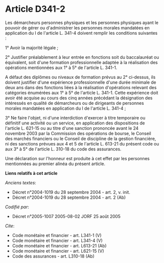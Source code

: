 # Article D341-2

Les démarcheurs personnes physiques et les personnes physiques ayant le pouvoir de gérer ou d'administrer les personnes
morales mandatées en application du I de l'article L. 341-4 doivent remplir les conditions suivantes : 

1° Avoir la majorité légale ; 

2° Justifier préalablement à leur entrée en fonctions soit du baccalauréat ou équivalent, soit d'une formation
professionnelle adaptée à la réalisation des opérations mentionnées aux 1° à 5° de l'article L. 341-1. 

A défaut des diplômes ou niveaux de formation prévus au 2° ci-dessus, ils doivent justifier d'une expérience professionnelle
d'une durée minimale de deux ans dans des fonctions liées à la réalisation d'opérations relevant des catégories énumérées aux
1° à 5° de l'article L. 341-1. Cette expérience doit avoir été acquise au cours des cinq années précédant la désignation des
intéressés en qualité de démarcheurs ou de dirigeants de personnes morales mandatées en application du I de l'article L.
341-4 ; 

3° Ne faire l'objet, ni d'une interdiction d'exercer à titre temporaire ou définitif une activité ou un service, en
application des dispositions de l'article L. 621-15 ou au titre d'une sanction prononcée avant le 24 novembre 2003 par la
Commission des opérations de bourse, le Conseil des marchés financiers ou le Conseil de discipline de la gestion financière,
ni des sanctions prévues aux 4 et 5 de l'article L. 613-21 du présent code ou aux 3° à 5° de l'article L. 310-18 du code des
assurances. 

Une déclaration sur l'honneur est produite à cet effet par les personnes mentionnées au premier alinéa du présent article.

**Liens relatifs à cet article**

_Anciens textes_:

  - Décret n°2004-1019 du 28 septembre 2004 - art. 2, v. init.
  - Décret n°2004-1019 du 28 septembre 2004 - art. 2 (Ab)

_Codifié par_:

  - Décret n°2005-1007 2005-08-02 JORF 25 août 2005

_Cite_:

  - Code monétaire et financier - art. L341-1 (V)
  - Code monétaire et financier - art. L341-4 (V)
  - Code monétaire et financier - art. L613-21 (Ab)
  - Code monétaire et financier - art. L621-15 (V)
  - Code des assurances - art. L310-18 (Ab)
